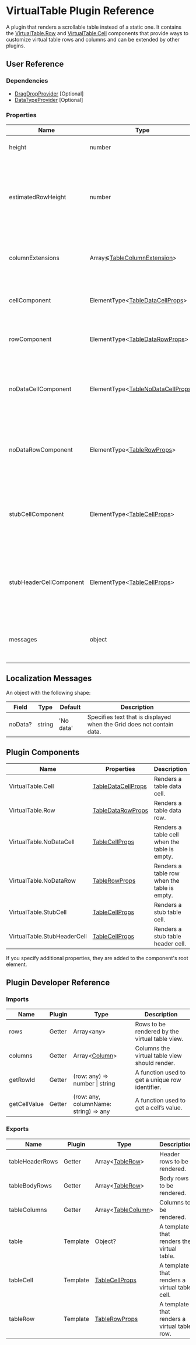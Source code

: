 # VirtualTable Plugin Reference

A plugin that renders a scrollable table instead of a static one. It contains the [VirtualTable.Row](#plugin-components) and [VirtualTable.Cell](#plugin-components) components that provide ways to customize virtual table rows and columns and can be extended by other plugins.

## User Reference

### Dependencies

- [DragDropProvider](drag-drop-provider.md) [Optional]
- [DataTypeProvider](data-type-provider.md) [Optional]

### Properties

Name | Type | Default | Description
-----|------|---------|------------
height | number | 530 | The virtual table's height.
estimatedRowHeight | number | `37` for [Bootstrap3](https://www.npmjs.com/package/@devexpress/dx-react-grid-bootstrap3); `48` for [Material UI](https://www.npmjs.com/package/@devexpress/dx-react-grid-material-ui) | Estimated row height. Specify the average value for a table whose rows have different heights.
columnExtensions | Array&lg;[TableColumnExtension](table.md#tablecolumnextension)&gt; | Additional column properties that the plugin can handle.
cellComponent | ElementType&lt;[TableDataCellProps](table.md#tabledatacellprops)&gt; | | A component that renders a table cell.
rowComponent | ElementType&lt;[TableDataRowProps](table.md#tabledatarowprops)&gt; | | A component that renders a table row.
noDataCellComponent | ElementType&lt;[TableNoDataCellProps](table.md#tablenodatacellprops)&gt; | | A component that renders a table cell when the table is empty.
noDataRowComponent | ElementType&lt;[TableRowProps](table.md#tablerowprops)&gt; | | A component that renders a table row when the table is empty.
stubCellComponent | ElementType&lt;[TableCellProps](table.md#tablecellprops)&gt; | | A component that renders a stub table cell if the cell value is not provided.
stubHeaderCellComponent | ElementType&lt;[TableCellProps](table.md#tablecellprops)&gt; | | A component that renders a stub header cell if the cell value is not provided.
messages | object | | An object that specifies the [localization messages](#localization-messages).

## Localization Messages

An object with the following shape:

Field | Type | Default | Description
------|------|---------|------------
noData? | string | 'No data' | Specifies text that is displayed when the Grid does not contain data.

## Plugin Components

Name | Properties | Description
-----|------------|------------
VirtualTable.Cell | [TableDataCellProps](table.md#tabledatacellprops) | Renders a table data cell.
VirtualTable.Row | [TableDataRowProps](table.md#tabledatarowprops) | Renders a table data row.
VirtualTable.NoDataCell | [TableCellProps](table.md#tablecellprops) | Renders a table cell when the table is empty.
VirtualTable.NoDataRow | [TableRowProps](table.md#tablerowprops) | Renders a table row when the table is empty.
VirtualTable.StubCell | [TableCellProps](table.md#tablecellprops) | Renders a stub table cell.
VirtualTable.StubHeaderCell | [TableCellProps](table.md#tablecellprops) | Renders a stub table header cell.

If you specify additional properties, they are added to the component's root element.

## Plugin Developer Reference

### Imports

Name | Plugin | Type | Description
-----|--------|------|------------
rows | Getter | Array&lt;any&gt; | Rows to be rendered by the virtual table view.
columns | Getter | Array&lt;[Column](grid.md#column)&gt; | Columns the virtual table view should render.
getRowId | Getter | (row: any) => number &#124; string | A function used to get a unique row identifier.
getCellValue | Getter | (row: any, columnName: string) => any | A function used to get a cell’s value.

### Exports

Name | Plugin | Type | Description
-----|--------|------|------------
tableHeaderRows | Getter | Array&lt;[TableRow](table.md#tablerow)&gt; | Header rows to be rendered.
tableBodyRows | Getter | Array&lt;[TableRow](table.md#tablerow)&gt; | Body rows to be rendered.
tableColumns | Getter | Array&lt;[TableColumn](table.md#tablecolumn)&gt; | Columns to be rendered.
table | Template | Object? | A template that renders the virtual table.
tableCell | Template | [TableCellProps](table.md#tablecellprops) | A template that renders a virtual table cell.
tableRow | Template | [TableRowProps](table.md#tablerowprops) | A template that renders a virtual table row.
